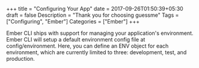+++
    title = "Configuring Your App"
    date = 2017-09-26T01:50:39+05:30
    draft = false
    Description = "Thank you for choosing guessme"
    Tags = ["Configuring", "Ember"]
    Categories = ["Ember"]
+++

Ember CLI ships with support for managing your application's environment. Ember CLI will setup a default environment config file at config/environment. Here, you can define an ENV object for each environment, which are currently limited to three: development, test, and production.